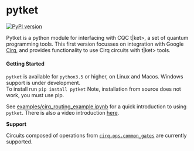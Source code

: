 # pytket
[![PyPI version](https://badge.fury.io/py/pytket.svg)](https://badge.fury.io/py/pytket)

Pytket is a python module for interfacing with CQC t|ket>, a set of quantum programming tools. This first version focusses on integration with Google [Cirq](https://www.github.com/quantumlib/cirq), and provides functionality to use Cirq circuits with t|ket> tools. 

#### Getting Started
`pytket` is available for `python3.5` or higher, on Linux and Macos. Windows support is under development. <br>
To install run
```pip install pytket```
Note, installation from source does not work, you must use pip.

See [examples/cirq_routing_example.ipynb](https://github.com/CQCL/pytket/blob/master/examples/cirq_routing_example.ipynb) for a quick introduction to using `pytket`. There is also a video introduction [here](https://www.youtube.com/watch?v=f4jhD4J3-W8). 

**Support**

Circuits composed of operations from [`cirq.ops.common_gates`](https://github.com/quantumlib/Cirq/blob/master/cirq/ops/common_gates.py) are currently supported. 
<!-- * `H`
* `X`
* `Y`
* `Z`
* `S`
* `T`
* `CNOT`
* `RotXGate`
* `RotYGate`
* `RotZGate`
* `measure` -->
